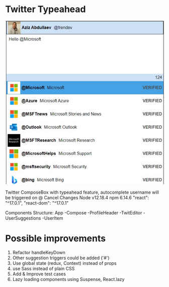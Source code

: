 # Twitter Typeahead

![alt text](https://github.com/abdullaev-aziz/typeahead-twitter/blob/main/pics/typeahead.jpg "Title")

Twitter ComposeBox with typeahead feature, autocomplete username will be triggered on @
Cancel Changes
Node v12.18.4
npm 6.14.6
"react": "^17.0.1",
"react-dom": "^17.0.1"


Components Structure:
App 
  -Compose
        -ProfileHeader
        -TwitEditor
            -UserSuggestions
                -UserItem
            

# Possible improvements
1. Refactor handleKeyDown
2. Other suggestion triggers could be added ('#')
3. Use global state (redux, Context) instead of props
4. use Sass instead of plain CSS
5. Add & Improve test cases
6. Lazy loading components using Suspense, React.lazy
